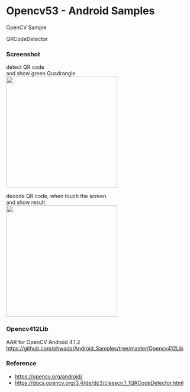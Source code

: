 Opencv53 - Android Samples
===============

OpenCV Sample <br/>

QRCodeDetector <br/>

### Screenshot <br/>
detect QR code <br/>
and show green Quadrangle <br/>
<image src="https://raw.githubusercontent.com/ohwada/Android_Samples/master/Opencv53/screenshot/opencv53_detect.png" width="300" /><br/>

decode QR code, when touch the screen <br/>
and show result <br/>
<image src="https://raw.githubusercontent.com/ohwada/Android_Samples/master/Opencv53/screenshot/opencv53_decode.png" width="300" /><br/>

### Opencv412Lib <br/>
AAR for OpenCV Android 4.1.2 <br/>
https://github.com/ohwada/Android_Samples/tree/master/Opencv412Lib <br/>

### Reference <br/>
- https://opencv.org/android/
- https://docs.opencv.org/3.4/de/dc3/classcv_1_1QRCodeDetector.html

